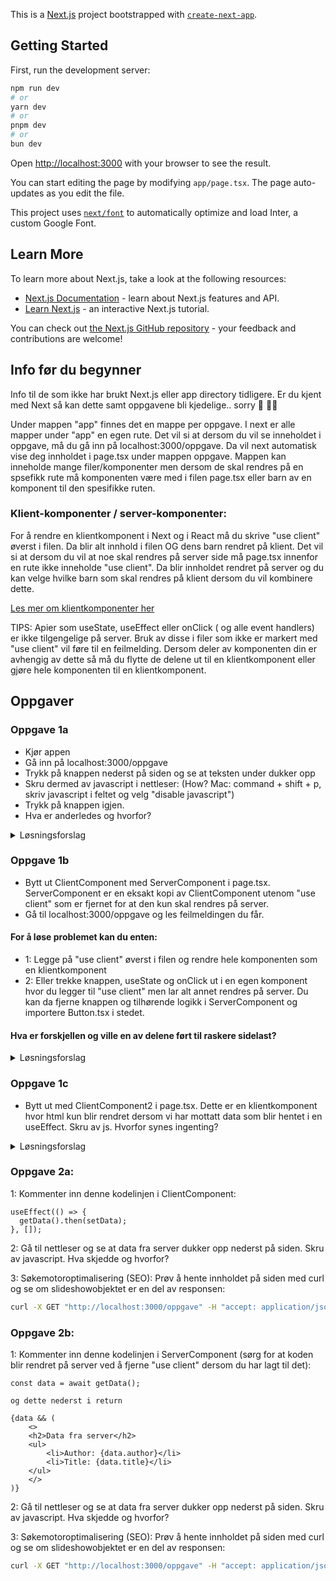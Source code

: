 This is a [Next.js](https://nextjs.org/) project bootstrapped with [`create-next-app`](https://github.com/vercel/next.js/tree/canary/packages/create-next-app).

## Getting Started

First, run the development server:

```bash
npm run dev
# or
yarn dev
# or
pnpm dev
# or
bun dev
```

Open [http://localhost:3000](http://localhost:3000) with your browser to see the result.

You can start editing the page by modifying `app/page.tsx`. The page auto-updates as you edit the file.

This project uses [`next/font`](https://nextjs.org/docs/basic-features/font-optimization) to automatically optimize and load Inter, a custom Google Font.

## Learn More

To learn more about Next.js, take a look at the following resources:

- [Next.js Documentation](https://nextjs.org/docs) - learn about Next.js features and API.
- [Learn Next.js](https://nextjs.org/learn) - an interactive Next.js tutorial.

You can check out [the Next.js GitHub repository](https://github.com/vercel/next.js/) - your feedback and contributions are welcome!

## Info før du begynner

Info til de som ikke har brukt Next.js eller app directory tidligere. Er du kjent med Next så kan dette samt oppgavene bli kjedelige.. sorry 🤪 🤷‍♀️

Under mappen "app" finnes det en mappe per oppgave. I next er alle mapper under "app" en egen rute. Det vil si at dersom du vil se inneholdet i oppgave, må du gå inn på localhost:3000/oppgave. Da vil next automatisk vise deg innholdet i page.tsx under mappen oppgave. Mappen kan inneholde mange filer/komponenter men dersom de skal rendres på en spsefikk rute må komponenten være med i filen page.tsx eller barn av en komponent til den spesifikke ruten.

### Klient-komponenter / server-komponenter:

For å rendre en klientkomponent i Next og i React må du skrive "use client" øverst i filen. Da blir alt innhold i filen OG dens barn rendret på klient.
Det vil si at dersom du vil at noe skal rendres på server side må page.tsx innenfor en rute ikke inneholde "use client". Da blir innholdet rendret på server og du kan velge hvilke barn som skal rendres på klient dersom du vil kombinere dette.

[Les mer om klientkomponenter her](https://nextjs.org/docs/app/building-your-application/rendering/client-components)

TIPS: Apier som useState, useEffect eller onClick ( og alle event handlers) er ikke tilgengelige på server. Bruk av disse i filer som ikke er markert med "use client" vil føre til en feilmelding. Dersom deler av komponenten din er avhengig av dette så må du flytte de delene ut til en klientkomponent eller gjøre hele komponenten til en klientkomponent.

## Oppgaver

### Oppgave 1a

- Kjør appen
- Gå inn på localhost:3000/oppgave
- Trykk på knappen nederst på siden og se at teksten under dukker opp
- Skru dermed av javascript i nettleser:
  (How? Mac: command + shift + p,
  skriv javascript i feltet og velg "disable javascript")
- Trykk på knappen igjen.
- Hva er anderledes og hvorfor?

<details><summary>Løsningsforslag</summary>

Alt av html rendres uansett. Ingen endring. Dette er fordi Next prerendrer alt på server selv om det er en klientkompoenet og dermed skjer hydrering (js) på klienten.
Derfor funker det ikke å trykke på knappen uten javascript, men html vil likevel rendres på serverside. [Les mer om pre-rendering her](https://nextjs.org/learn-pages-router/basics/data-fetching/pre-rendering).

Dersom vi hadde hentet noe innhold dynamisk fra en server på klienten f.eks. ved bruk av useEffect og vist denne dataen ville ikke dataen vært synlig uten js og dermed ikke tilgjengelig for søkemotor heller. Alt utenom den dynamiske delen ville vært synlig. Men hadde vi hentet dataen på server ville alt vært synlig og tilgjengelig selv uten js.

</details>

### Oppgave 1b

- Bytt ut ClientComponent med ServerComponent i page.tsx. ServerComponent er en eksakt kopi av ClientComponent utenom "use client" som er fjernet for at den kun skal rendres på server.
- Gå til localhost:3000/oppgave og les feilmeldingen du får.

#### For å løse problemet kan du enten:

- 1: Legge på "use client" øverst i filen og rendre hele komponenten som en klientkomponent
- 2: Eller trekke knappen, useState og onClick ut i en egen komponent hvor du legger til "use client" men lar alt annet rendres på server. Du kan da fjerne knappen og tilhørende logikk i ServerComponent og importere Button.tsx i stedet.

#### Hva er forskjellen og ville en av delene ført til raskere sidelast?

<details><summary>Løsningsforslag</summary>

I Next vil alt (til og med klientkomponenter). prerendres på server uansett så det vil i praksis ikke ha noen betydning hvilken av valgene man tar (vel og merke dersom man ikke henter data fra en server). Men dersom man ikke bruker Next og en klientkomponent ikke hadde blitt rendret på server først, ville det gitt raskere sidelast dersom man rendret alt utenom knappen på server og kun knappen med onclick og state på klienten fordi js bundle blir da mindre / færre pakker å installere osv -> mindre jobb for klienten. I tillegg skal vi nå i oppgave 2 hente data på server og da er det lurt å la ServerComponent forbli på server og kun trekke ut knappen til en klientkomponent.

</details>

### Oppgave 1c

- Bytt ut med ClientComponent2 i page.tsx. Dette er en klientkomponent hvor html kun blir rendret dersom vi har mottatt data som blir hentet i en useEffect. Skru av js. Hvorfor synes ingenting?

<details><summary>Løsningsforslag</summary>

Selv om alt prerendres på server er det nå ingenting som kan vises fordi hele visningen avhenger av data som blir hentet i en useEffect som kun er tilgjengelig i nettleser etter at js er lastet ned og kjørt.

</details>

### Oppgave 2a:

1: Kommenter inn denne kodelinjen i ClientComponent:

```tsx
useEffect(() => {
  getData().then(setData);
}, []);
```

2: Gå til nettleser og se at data fra server dukker opp nederst på siden. Skru av javascript. Hva skjedde og hvorfor?

3: Søkemotoroptimalisering (SEO): Prøv å hente innholdet på siden med curl og se om slideshowobjektet er en del av responsen:

```bash
curl -X GET "http://localhost:3000/oppgave" -H "accept: application/json"
```

### Oppgave 2b:

1: Kommenter inn denne kodelinjen i ServerComponent (sørg for at koden blir rendret på server ved å fjerne "use client" dersom du har lagt til det):

```tsx
const data = await getData();

og dette nederst i return

{data && (
    <>
    <h2>Data fra server</h2>
    <ul>
        <li>Author: {data.author}</li>
        <li>Title: {data.title}</li>
    </ul>
    </>
)}
```

2: Gå til nettleser og se at data fra server dukker opp nederst på siden. Skru av javascript. Hva skjedde og hvorfor?

3: Søkemotoroptimalisering (SEO): Prøv å hente innholdet på siden med curl og se om slideshowobjektet er en del av responsen:

```bash
curl -X GET "http://localhost:3000/oppgave" -H "accept: application/json"
```
